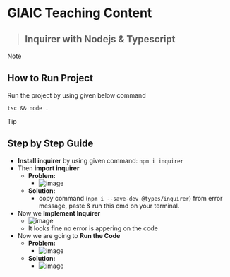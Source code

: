 # GIAIC Teaching Content
> ## Inquirer with Nodejs & Typescript 

> [!NOTE]
> ## How to Run Project
> Run the project by using given below command
  > ```
  > tsc && node .
  > ```

> [!TIP]
> ## Step by Step Guide
>  - **Install inquirer** by using given command: ```npm i inquirer```
>  - Then **import inquirer**
  >    - **Problem:**
  >      - ![image](https://github.com/arsalanmughal23/giaic_teaching_chance_1-ts_inquirer/assets/50748011/64d0a6d7-692d-4863-8654-df0adc7de24a)
  >    - **Solution:**
  >      - copy command (```npm i --save-dev @types/inquirer```) from error message, paste & run this cmd on your terminal.
>  - Now we **Implement Inquirer**
  >    - ![image](https://github.com/arsalanmughal23/giaic_teaching_chance_1-ts_inquirer/assets/50748011/9459ac17-d22c-4145-9361-41bb8ae49ca0)
  >    - It looks fine no error is appering on the code
>  - Now we are going to **Run the Code**
  >    - **Problem:**
  >      - ![image](https://github.com/arsalanmughal23/giaic_teaching_chance_1-ts_inquirer/assets/50748011/dda60fb1-a1f9-4121-87fe-3e946e2735bf)
  >    - **Solution:**
  >      - ![image](https://github.com/arsalanmughal23/giaic_teaching_chance_1-ts_inquirer/assets/50748011/eb224d84-54e9-4fa7-b043-212c7f431dac)



